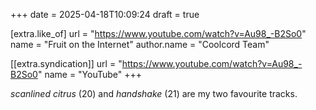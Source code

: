 +++
date = 2025-04-18T10:09:24
draft = true

[extra.like_of]
url = "https://www.youtube.com/watch?v=Au98_-B2So0"
name = "Fruit on the Internet"
author.name = "Coolcord Team"

[[extra.syndication]]
url = "https://www.youtube.com/watch?v=Au98_-B2So0"
name = "YouTube"
+++

<span class="h-cite"><cite>scanlined citrus</cite> (20)</span> and
<span class="h-cite"><cite>handshake</cite> (21)</span> are my two favourite tracks.
<!-- more -->
